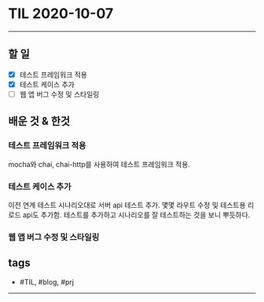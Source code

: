 # TIL 2020-10-07

--------------------------

## 할 일
- [x] 테스트 프레임워크 적용
- [x] 테스트 케이스 추가
- [ ] 웹 앱 버그 수정 및 스타일링

## 배운 것 & 한것

### 테스트 프레임워크 적용

mocha와 chai, chai-http를 사용하여 테스트 프레임워크 적용.


### 테스트 케이스 추가

이전 연계 테스트 시나리오대로 서버 api 테스트 추가.
몇몇 라우트 수정 및 테스트용 리로드 api도 추가함.
테스트를 추가하고 시나리오를 잘 테스트하는 것을 보니 뿌듯하다.

### 웹 앱 버그 수정 및 스타일링






## tags
- \#TIL, \#blog, \#prj

--------------------------